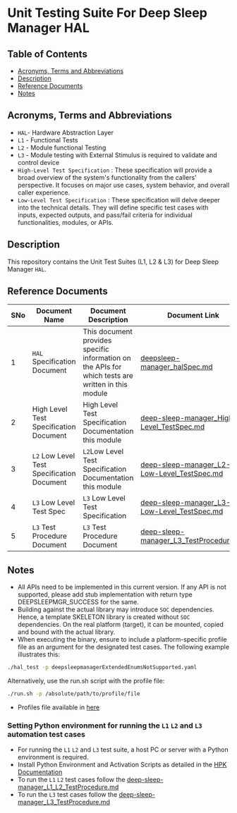 # Unit Testing Suite For Deep Sleep Manager HAL

## Table of Contents

- [Acronyms, Terms and Abbreviations](#acronyms-terms-and-abbreviations)
- [Description](#description)
- [Reference Documents](#reference-documents)
- [Notes](#notes)

## Acronyms, Terms and Abbreviations

- `HAL`- Hardware Abstraction Layer
- `L1` - Functional Tests
- `L2` - Module functional Testing
- `L3` - Module testing with External Stimulus is required to validate and control device
- `High-Level Test Specification` : These specification will provide a broad overview of the system's functionality from the callers' perspective. It focuses on major use cases, system behavior, and overall caller experience.
- `Low-Level Test Specification` : These specification will delve deeper into the technical details. They will define specific test cases with inputs, expected outputs, and pass/fail criteria for individual functionalities, modules, or APIs.

## Description

This repository contains the Unit Test Suites (L1, L2 & L3) for Deep Sleep Manager `HAL`.

## Reference Documents

|SNo|Document Name|Document Description|Document Link|
|---|-------------|--------------------|-------------|
|1|`HAL` Specification Document|This document provides specific information on the APIs for which tests are written in this module|[deepsleep-manager_halSpec.md](https://github.com/rdkcentral/rdk-halif-deepsleep_manager/blob/main/docs/pages/deepsleep-manager_halSpec.md)|
|2|High Level Test Specification Document|High Level Test Specification Documentation this module|[deep-sleep-manager_High-Level_TestSpec.md](docs/pages/deep-sleep-manager_High-Level_TestSpec.md)|
|3|`L2` Low Level Test Specification Document|`L2`Low Level Test Specification Documentation this module|[deep-sleep-manager_L2-Low-Level_TestSpec.md](docs/pages/deep-sleep-manager_L2-Low-Level_TestSpec.md)|
|4|`L3` Low Level Test Spec|`L3` Low Level Test Specification|[deep-sleep-manager_L3-Low-Level_TestSpec.md](docs/pages/deep-sleep-manager_L3-Low-Level_TestSpec.md)|
|5|`L3` Test Procedure Document|`L3` Test Procedure Document|[deep-sleep-manager_L3_TestProcedure.md](docs/pages/deep-sleep-manager_L3_TestProcedure.md)|

## Notes

- All APIs need to be implemented in this current version. If any API is not supported, please add stub implementation with return type DEEPSLEEPMGR_SUCCESS for the same.
- Building against the actual library may introduce `SOC` dependencies. Hence, a template SKELETON library is created without `SOC` dependencies. On the real platform (target), it can be mounted, copied and bound with the actual library.
- When executing the binary, ensure to include a platform-specific profile file as an argument for the designated test cases. The following example illustrates this:

```bash
./hal_test -p deepsleepmanagerExtendedEnumsNotSupported.yaml
 ```

Alternatively, use the run.sh script with the profile file:

```bash
./run.sh -p /absolute/path/to/profile/file
 ```

- Profiles file available in [here](./profiles/deepsleepmanagerWakeUpSources.yaml)

### Setting Python environment for running the `L1` `L2` and `L3` automation test cases

- For running the `L1` `L2` and `L3` test suite, a host PC or server with a Python environment is required.
- Install Python Environment and Activation Scripts as detailed in the [HPK Documentation](https://github.com/rdkcentral/rdk-hpk-documentation/blob/main/README.md)
- To run the `L1` `L2` test cases follow the [deep-sleep-manager_L1_L2_TestProcedure.md](docs/pages/deep-sleep-manager_L1_L2_TestProcedure.md)
- To run the `L3` test cases follow the [deep-sleep-manager_L3_TestProcedure.md](docs/pages/deep-sleep-manager_L3_TestProcedure.md)
